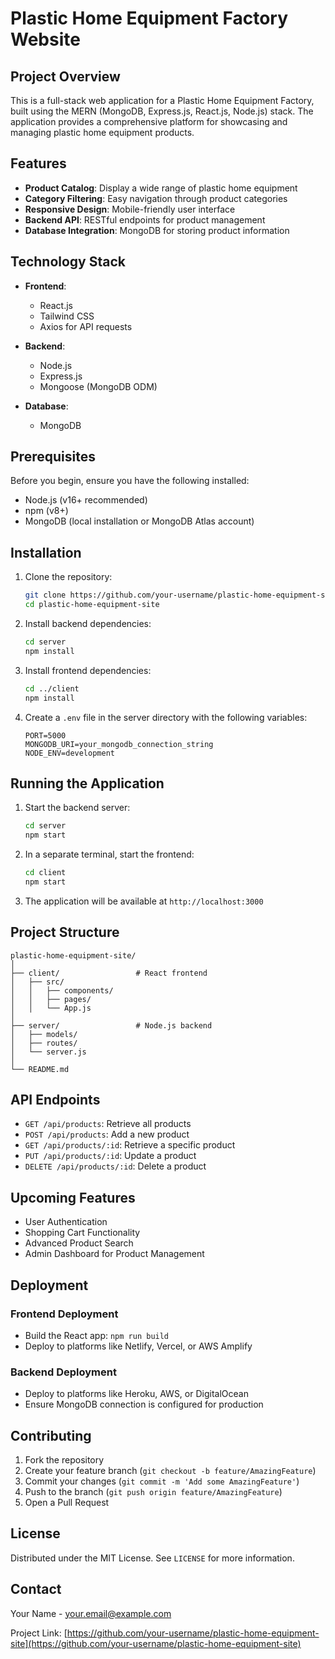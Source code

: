 # Plastic Home Equipment Factory Website

## Project Overview

This is a full-stack web application for a Plastic Home Equipment Factory, built using the MERN (MongoDB, Express.js, React.js, Node.js) stack. The application provides a comprehensive platform for showcasing and managing plastic home equipment products.

## Features

- **Product Catalog**: Display a wide range of plastic home equipment
- **Category Filtering**: Easy navigation through product categories
- **Responsive Design**: Mobile-friendly user interface
- **Backend API**: RESTful endpoints for product management
- **Database Integration**: MongoDB for storing product information

## Technology Stack

- **Frontend**:

  - React.js
  - Tailwind CSS
  - Axios for API requests

- **Backend**:

  - Node.js
  - Express.js
  - Mongoose (MongoDB ODM)

- **Database**:
  - MongoDB

## Prerequisites

Before you begin, ensure you have the following installed:

- Node.js (v16+ recommended)
- npm (v8+)
- MongoDB (local installation or MongoDB Atlas account)

## Installation

1. Clone the repository:

   ```bash
   git clone https://github.com/your-username/plastic-home-equipment-site.git
   cd plastic-home-equipment-site
   ```

2. Install backend dependencies:

   ```bash
   cd server
   npm install
   ```

3. Install frontend dependencies:

   ```bash
   cd ../client
   npm install
   ```

4. Create a `.env` file in the server directory with the following variables:
   ```
   PORT=5000
   MONGODB_URI=your_mongodb_connection_string
   NODE_ENV=development
   ```

## Running the Application

1. Start the backend server:

   ```bash
   cd server
   npm start
   ```

2. In a separate terminal, start the frontend:

   ```bash
   cd client
   npm start
   ```

3. The application will be available at `http://localhost:3000`

## Project Structure

```
plastic-home-equipment-site/
│
├── client/                 # React frontend
│   ├── src/
│   │   ├── components/
│   │   ├── pages/
│   │   └── App.js
│
├── server/                 # Node.js backend
│   ├── models/
│   ├── routes/
│   └── server.js
│
└── README.md
```

## API Endpoints

- `GET /api/products`: Retrieve all products
- `POST /api/products`: Add a new product
- `GET /api/products/:id`: Retrieve a specific product
- `PUT /api/products/:id`: Update a product
- `DELETE /api/products/:id`: Delete a product

## Upcoming Features

- User Authentication
- Shopping Cart Functionality
- Advanced Product Search
- Admin Dashboard for Product Management

## Deployment

### Frontend Deployment

- Build the React app: `npm run build`
- Deploy to platforms like Netlify, Vercel, or AWS Amplify

### Backend Deployment

- Deploy to platforms like Heroku, AWS, or DigitalOcean
- Ensure MongoDB connection is configured for production

## Contributing

1. Fork the repository
2. Create your feature branch (`git checkout -b feature/AmazingFeature`)
3. Commit your changes (`git commit -m 'Add some AmazingFeature'`)
4. Push to the branch (`git push origin feature/AmazingFeature`)
5. Open a Pull Request

## License

Distributed under the MIT License. See `LICENSE` for more information.

## Contact

Your Name - your.email@example.com

Project Link: [https://github.com/your-username/plastic-home-equipment-site](https://github.com/your-username/plastic-home-equipment-site)
